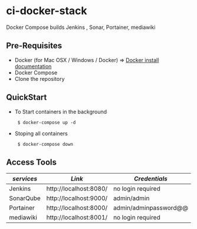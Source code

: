 # ci-docker-stack
Docker Compose builds Jenkins , Sonar, Portainer, mediawiki

Pre-Requisites
-------------
- Docker (for Mac OSX / Windows / Docker) => [Docker install documentation](https://docs.docker.com/install/)
- Docker Compose
- Clone the repository


QuickStart
-----------
- To Start containers in the background

	`` 
	$ docker-compose up -d
	``
- Stoping all containers

	`` 
	$ docker-compose down
	``

Access Tools
-----------

| *services* | *Link* | *Credentials* |
| ------------- | ------------- | ------------- |
| Jenkins | http://localhost:8080/ | no login required |
| SonarQube | http://localhost:9000/ | admin/admin |
| Portainer | http://localhost:8000/ | admin/adminpassword@@ |
| mediawiki | http://localhost:8001/ | no login required |

